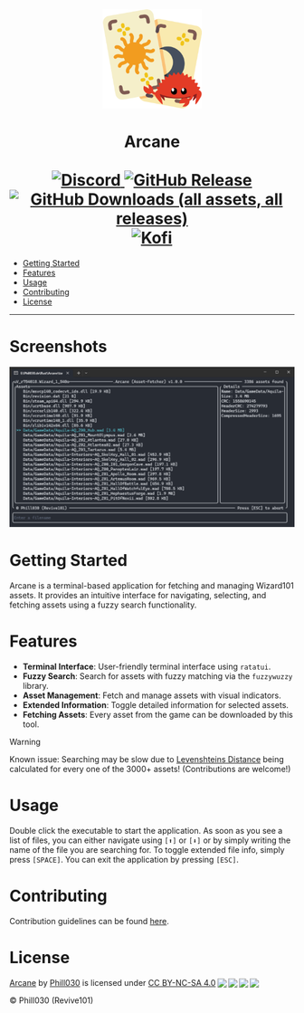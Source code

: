 <div align="center">
    <img width="175px" src="arcane_logo.png" />
    <h1>Arcane<br></br>
    <a href="https://r101.phill030.de">
        <img alt="Discord" src="https://img.shields.io/discord/940647911182729257">
    </a>
    <a href="https://github.com/Revive101/Arcane/releases/latest">
        <img alt="GitHub Release" src="https://img.shields.io/github/v/release/Revive101/Arcane">
    </a>
    <a href="https://github.com/Revive101/Arcane/releases/latest">
    <img alt="GitHub Downloads (all assets, all releases)" src="https://img.shields.io/github/downloads/Revive101/Arcane/total">
    </a>
    <a href="https://ko-fi.com/phill030">
        <img alt="Kofi" src="https://shields.io/badge/Kofi-Buy_me_a_coffee-ff5f5f?logo=ko-fi&style=for-the-badgeKofi">
    </a>
    </h1>
</div>

- [Getting Started](#getting-started)
- [Features](#features)
- [Usage](#usage)
- [Contributing](#contributing)
- [License](#license)

---

# Screenshots
<img alt="Screenshot 1" src="WindowsTerminal_35868zcnZF.png">

# Getting Started
Arcane is a terminal-based application for fetching and managing Wizard101 assets. It provides an intuitive interface for navigating, selecting, and fetching assets using a fuzzy search functionality.

# Features
- **Terminal Interface**: User-friendly terminal interface using `ratatui`.
- **Fuzzy Search**: Search for assets with fuzzy matching via the `fuzzywuzzy` library.
- **Asset Management**: Fetch and manage assets with visual indicators.
- **Extended Information**: Toggle detailed information for selected assets.
- **Fetching Assets**: Every asset from the game can be downloaded by this tool.

> [!WARNING]  
> Known issue: Searching may be slow due to [Levenshteins Distance](https://en.wikipedia.org/wiki/Levenshtein_distance) being calculated for every one of the 3000+ assets! (Contributions are welcome!)

# Usage
Double click the executable to start the application. As soon as you see a list of files, you can either navigate using `[⬆]` or `[⬇]` or by simply writing the name of the file you are searching for. To toggle extended file info, simply press `[SPACE]`. You can exit the application by pressing `[ESC]`.

# Contributing
Contribution guidelines can be found [here](./CONTRIBUTING.md).

# License
<p xmlns:cc="http://creativecommons.org/ns#" xmlns:dct="http://purl.org/dc/terms/"><a property="dct:title" rel="cc:attributionURL" href="https://github.com/Revive101/Arcane">Arcane</a> by <a rel="cc:attributionURL dct:creator" property="cc:attributionName" href="https://github.com/Phill030/">Phill030</a> is licensed under <a href="http://creativecommons.org/licenses/by-nc-sa/4.0/?ref=chooser-v1" target="_blank" rel="license noopener noreferrer" style="display:inline-block;">CC BY-NC-SA 4.0<img style="height:22px!important;margin-left:3px;vertical-align:text-bottom;" src="https://mirrors.creativecommons.org/presskit/icons/cc.svg?ref=chooser-v1"><img style="height:22px!important;margin-left:3px;vertical-align:text-bottom;" src="https://mirrors.creativecommons.org/presskit/icons/by.svg?ref=chooser-v1"><img style="height:22px!important;margin-left:3px;vertical-align:text-bottom;" src="https://mirrors.creativecommons.org/presskit/icons/nc.svg?ref=chooser-v1"><img style="height:22px!important;margin-left:3px;vertical-align:text-bottom;" src="https://mirrors.creativecommons.org/presskit/icons/sa.svg?ref=chooser-v1"></a></p>

© Phill030 (Revive101)
